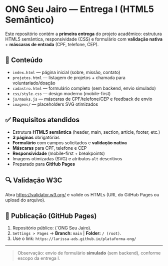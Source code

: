 # ONG Seu Jairo — Entrega I (HTML5 Semântico)

Este repositório contém a **primeira entrega** do projeto acadêmico: estrutura HTML5 semântica, responsividade (CSS) e formulário com **validação nativa** + **máscaras de entrada** (CPF, telefone, CEP).

## 📁 Conteúdo
- `index.html` — página inicial (sobre, missão, contato)
- `projetos.html` — listagem de projetos + chamada para voluntariado/doação
- `cadastro.html` — formulário completo (sem backend, envio simulado)
- `css/style.css` — design moderno (mobile-first)
- `js/masks.js` — máscaras de CPF/telefone/CEP e feedback de envio
- `imagens/` — placeholders SVG otimizados

## ✅ Requisitos atendidos
- Estrutura **HTML5 semântica** (header, main, section, article, footer, etc.)
- **3 páginas** obrigatórias
- **Formulário** com campos solicitados e **validação nativa**
- **Máscaras** para CPF, telefone e CEP
- **Responsividade** (mobile-first + breakpoints)
- Imagens otimizadas (SVG) e atributos `alt` descritivos
- Preparado para **GitHub Pages**

## 🔍 Validação W3C
Abra https://validator.w3.org/ e valide os HTMLs (URL do GitHub Pages ou upload do arquivo).

## 🚀 Publicação (GitHub Pages)
1. Repositório público: (`ONG Seu Jairo).
2. `Settings > Pages` → **Branch:** `main` | **Folder:** `/ (root)`.
3. Use o link: `https://larissa-ads.github.io/plataforma-ong/`

---

> Observação: envio de formulário **simulado** (sem backend), conforme escopo da entrega I.
